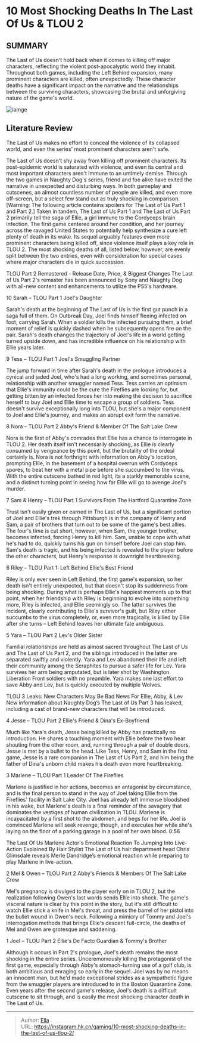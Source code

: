 # 10 Most Shocking Deaths In The Last Of Us &amp; TLOU 2


## SUMMARY 


The Last of Us
 doesn&#39;t hold back when it comes to killing off major characters, reflecting the violent post-apocalyptic world they inhabit. 
 Throughout both games, including the 
Left Behind 
expansion, many prominent characters are killed, often unexpectedly. 
 These character deaths have a significant impact on the narrative and the relationships between the surviving characters, showcasing the brutal and unforgiving nature of the game&#39;s world. 

![iamge](https://static1.srcdn.com/wordpress/wp-content/uploads/2024/01/tlou-2-deaths-ellie-abby.jpg)

## Literature Review

The Last of Us makes no effort to conceal the violence of its collapsed world, and even the series&#39; most prominent characters aren&#39;t safe.




The Last of Us doesn&#39;t shy away from killing off prominent characters. Its post-epidemic world is saturated with violence, and even its central and most important characters aren&#39;t immune to an untimely demise. Through the two games in Naughty Dog&#39;s series, friend and foe alike have exited the narrative in unexpected and disturbing ways. In both gameplay and cutscenes, an almost countless number of people are killed, and even more off-screen, but a select few stand out as truly shocking in comparison.
[Warning: The following article contains spoilers for The Last of Us Part 1 and Part 2.]
Taken in tandem, The Last of Us Part 1 and The Last of Us Part 2 primarily tell the saga of Ellie, a girl immune to the Cordyceps brain infection. The first game centered around her condition, and her journey across the ravaged United States to potentially help synthesize a cure left plenty of death in its wake. Its sequel arguably features even more prominent characters being killed off, since violence itself plays a key role in TLOU 2. The most shocking deaths of all, listed below, however, are evenly split between the two entries, even with consideration for special cases where major characters die in quick succession.
            
 
 TLOU Part 2 Remastered - Release Date, Price, &amp; Biggest Changes 
The Last of Us Part 2&#39;s remaster has been announced by Sony and Naughty Dog with all-new content and enhancements to utilize the PS5&#39;s hardware.












 








 10  Sarah – TLOU Part 1 
Joel&#39;s Daughter
        

Sarah&#39;s death at the beginning of The Last of Us is the first gut punch in a saga full of them. On Outbreak Day, Joel finds himself fleeing infected on foot, carrying Sarah. When a soldier kills the infected pursuing them, a brief moment of relief is quickly dashed when he subsequently opens fire on the pair. Sarah&#39;s death changes the trajectory of Joel&#39;s life in a world getting turned upside down, and has incredible influence on his relationship with Ellie years later.





 9  Tess – TLOU Part 1 
Joel&#39;s Smuggling Partner
        

The jump forward in time after Sarah&#39;s death in the prologue introduces a cynical and jaded Joel, who&#39;s had a long working, and sometimes personal, relationship with another smuggler named Tess. Tess carries an optimism that Ellie&#39;s immunity could be the cure the Fireflies are looking for, but getting bitten by an infected forces her into making the decision to sacrifice herself to buy Joel and Ellie time to escape a group of soldiers. Tess doesn&#39;t survive exceptionally long into TLOU, but she&#39;s a major component to Joel and Ellie&#39;s journey, and makes an abrupt exit form the narrative.





 8  Nora – TLOU Part 2 
Abby&#39;s Friend &amp; Member Of The Salt Lake Crew
        

Nora is the first of Abby&#39;s comrades that Ellie has a chance to interrogate in TLOU 2. Her death itself isn&#39;t necessarily shocking, as Ellie is clearly consumed by vengeance by this point, but the brutality of the ordeal certainly is. Nora is not forthright with information on Abby&#39;s location, prompting Ellie, in the basement of a hospital overrun with Cordyceps spores, to beat her with a metal pipe before she succumbed to the virus. With the entire cutscene bathed in red light, its a starkly memorable scene, and a distinct turning point in seeing how far Ellie will go to avenge Joel&#39;s murder.





 7  Sam &amp; Henry – TLOU Part 1 
Survivors From The Hartford Quarantine Zone
        

Trust isn&#39;t easily given or earned in The Last of Us, but a significant portion of Joel and Ellie&#39;s trek through Pittsburgh is in the company of Henry and Sam, a pair of brothers that turn out to be some of the game&#39;s best allies. The four&#39;s time is cut short, however, when Sam, the younger brother, becomes infected, forcing Henry to kill him. Sam, unable to cope with what he&#39;s had to do, quickly turns his gun on himself before Joel can stop him. Sam&#39;s death is tragic, and his being infected is revealed to the player before the other characters, but Henry&#39;s response is downright heartbreaking.





 6  Riley – TLOU Part 1: Left Behind 
Ellie&#39;s Best Friend


 







Riley is only ever seen in Left Behind, the first game&#39;s expansion, so her death isn&#39;t entirely unexpected, but that doesn&#39;t stop its suddenness from being shocking. During what is perhaps Ellie&#39;s happiest moments up to that point, when her friendship with Riley is beginning to evolve into something more, Riley is infected, and Ellie seemingly so. The latter survives the incident, clearly contributing to Ellie&#39;s survivor&#39;s guilt, but Riley either succumbs to the virus completely, or, even more tragically, is killed by Ellie after she turns – Left Behind leaves her ultimate fate ambiguous.





 5  Yara – TLOU Part 2 
Lev&#39;s Older Sister
        

Familial relationships are held as almost sacred throughout The Last of Us and The Last of Us Part 2, and the siblings introduced in the latter are separated swiftly and violently. Yara and Lev abandoned their life and left their community among the Seraphites to pursue a safer life for Lev. Yara survives her arm being amputated, but is later shot by Washington Liberation Front soldiers with no preamble. Yara makes one last effort to save Abby and Lev, but is quickly executed by multiple Wolves.
            
 
 TLOU 3 Leaks: New Characters May Be Bad News For Ellie, Abby, &amp; Lev 
New information about Naughty Dog’s The Last of Us Part 3 has leaked, including a cast of brand-new characters that will be introduced.








 4  Jesse – TLOU Part 2 
Ellie&#39;s Friend &amp; Dina&#39;s Ex-Boyfriend
        

Much like Yara&#39;s death, Jesse being killed by Abby has practically no introduction. He shares a touching moment with Ellie before the two hear shouting from the other room, and, running through a pair of double doors, Jesse is met by a bullet to the head. Like Tess, Henry, and Sam in the first game, Jesse is a rare companion in The Last of Us Part 2, and him being the father of Dina&#39;s unborn child makes his death even more heartbreaking.





 3  Marlene – TLOU Part 1 
Leader Of The Fireflies
        

Marlene is justified in her actions, becomes an antagonist by circumstance, and is the final person to stand in the way of Joel taking Ellie from the Fireflies&#39; facility in Salt Lake City. Joel has already left immense bloodshed in his wake, but Marlene&#39;s death is a final reminder of the savagery that dominates the vestiges of human civilization in TLOU. Marlene is incapacitated by a first shot to the abdomen, and begs for her life. Joel is convinced Marlene will seek revenge, though, and executes her while she&#39;s laying on the floor of a parking garage in a pool of her own blood.
 0:56                  
 
 The Last Of Us Marlene Actor&#39;s Emotional Reaction To Jumping Into Live-Action Explained By Hair Stylist 
The Last of Us hair department head Chris Glimsdale reveals Merle Dandridge’s emotional reaction while preparing to play Marlene in live-action.








 2  Mel &amp; Owen – TLOU Part 2 
Abby&#39;s Friends &amp; Members Of The Salt Lake Crew


 







Mel&#39;s pregnancy is divulged to the player early on in TLOU 2, but the realization following Owen&#39;s last words sends Ellie into shock. The game&#39;s visceral nature is clear by this point in the story, but it&#39;s still difficult to watch Ellie stick a knife in Mel&#39;s throat, and press the barrel of her pistol into the bullet wound in Owen&#39;s neck. Following a mimicry of Tommy and Joel&#39;s interrogation methods that brings Ellie&#39;s descent full-circle, the deaths of Mel and Owen are grotesque and saddening.





 1  Joel – TLOU Part 2 
Ellie&#39;s De Facto Guardian &amp; Tommy&#39;s Brother


 







Although it occurs in Part 2&#39;s prologue, Joel&#39;s death remains the most shocking in the entire series. Unceremoniously killing the protagonist of the first game, especially through Abby&#39;s stomach-turning use of a golf club, is both ambitious and enraging so early in the sequel. Joel was by no means an innocent man, but he&#39;d made exceptional strides as a sympathetic figure from the smuggler players are introduced to in the Boston Quarantine Zone. Even years after the second game&#39;s release, Joel&#39;s death is a difficult cutscene to sit through, and is easily the most shocking character death in The Last of Us. 

---

> Author: [Ella](https://instagram.hk.cn/)  
> URL: https://instagram.hk.cn/gaming/10-most-shocking-deaths-in-the-last-of-us-tlou-2/  

